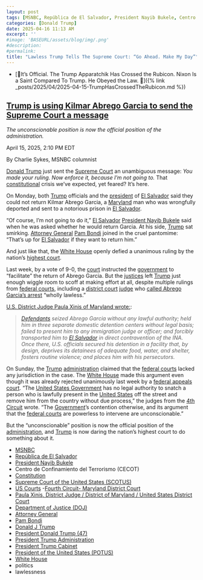 ```yaml
---
layout: post
tags: [MSNBC, República de El Salvador, President Nayib Bukele, Centro de Confinamiento del Terrorismo (CECOT), Constitution, Maryland, Supreme Court of the United States (SCOTUS), US Courts, Fourth Circuit Maryland District Court, Paula Xinis, District Judge / District of Maryland / United States District Court, Department of Justice (DOJ), Attorney General, Pam Bondi, Donald J Trump, President Donald Trump (47), President Trump Administration, President Trump Cabinet, President of the United States (POTUS), White House, politics, lawlessness]
categories: [Donald Trump]
date: 2025-04-16 11:13 AM
excerpt: ''
#image: 'BASEURL/assets/blog/img/.png'
#description:
#permalink:
title: "Lawless Trump Tells The Supreme Court: “Go Ahead. Make My Day”"
---
```


- [🚨It’s Official. The Trump Apparatchik Has Crossed the Rubicon. Nixon Is a Saint Compared To Trump. He Obeyed the Law. 🚨]({% link _posts/2025/04/2025-04-15-TrumpHasCrossedTheRubicon.md %})

## [Trump is using Kilmar Abrego Garcia to send the Supreme Court a message](https://www.msnbc.com/opinion/msnbc-opinion/abrego-garcia-supreme-court-ruling-trump-newsletter-rcna201303)

*The unconscionable position is now the official position of the administration.*

April 15, 2025, 2:10 PM EDT

By Charlie Sykes, MSNBC columnist

[Donald Trump](https://www.donaldjtrump.com/) just sent the [Supreme Court](https://www.supremecourt.gov/) an unambiguous message: *You made your ruling. Now enforce it, because I’m not going to.* That [constitutional](https://www.congress.gov/) crisis we’ve expected, yet feared? It’s here.

On Monday, both [Trump](https://www.donaldjtrump.com/) officials and the [president](https://www.presidencia.gob.sv/) of [El Salvador](https://www.gob.sv/) said they could not return Kilmar Abrego Garcia, a [Maryland](https://www.maryland.gov/) man who was wrongfully deported and sent to a notorious prison in [El Salvador](https://www.gob.sv/).

“Of course, I’m not going to do it,” [El Salvador](https://www.gob.sv/) [President Nayib Bukele](https://www.presidencia.gob.sv/) said when he was asked whether he would return Garcia. At his side, [Trump](https://www.donaldjtrump.com/) sat smirking. [Attorney General](https://www.justice.gov/) [Pam Bondi](https://www.justice.gov/ag/staff-profile/meet-attorney-general) joined in the cruel pantomime: “That’s up for [El Salvador](https://www.gob.sv/) if they want to return him.”

And just like that, the [White House](https://www.whitehouse.gov/) openly defied a unanimous ruling by the nation’s [highest court](https://www.supremecourt.gov/).

Last week, by a vote of 9-0, the [court](https://www.supremecourt.gov/) instructed the [government](https://www.whitehouse.gov/) to “facilitate” the return of Abrego Garcia. But the [justices](https://www.supremecourt.gov/) left [Trump](https://www.donaldjtrump.com/) just enough wiggle room to scoff at making effort at all, despite multiple rulings from [federal courts](https:www.uscourts.gov/), including a [district court](https://www.mdd.uscourts.gov/) [judge](https://www.mdd.uscourts.gov/paula-xinis-district-judge) who [called Abrego Garcia’s arrest](https://www.nbcnews.com/news/us-news/trump-administration-asks-scotus-block-order-return-man-mistakenly-dep-rcna199979) “wholly lawless.”

[U.S. District Judge Paula Xinis of Maryland wrote:](https://storage.courtlistener.com/recap/gov.uscourts.mdd.578815/gov.uscourts.mdd.578815.31.0.pdf):

> *[Defendants](https://www.whitehouse.gov/) seized Abrego Garcia without any lawful authority; held him in three separate domestic detention centers without legal basis; failed to present him to any immigration judge or officer; and forcibly transported him to [El Salvador](https://www.gob.sv/) in direct contravention of the INA. Once there, U.S. officials secured his detention in a facility that, by design, deprives its detainees of adequate food, water, and shelter, fosters routine violence; and places him with his persecutors.*

On Sunday, the [Trump](https://www.donaldjtrump.com/) [administration](https://www.whitehouse.gov/administration/) claimed that the [federal courts](https://www.uscourts.gov/) lacked any jurisdiction in the case. The [White House](https://www.whitehouse.gov/) made this argument even though it was already rejected unanimously last week by a [federal appeals court](https;//www.mdd.uscourts.gov/). “The [United States Government](https://www.whitehouse.gov/) has no legal authority to snatch a person who is lawfully present in the [United States](https://www.whitehouse.gov/) off the street and remove him from the country without due process,” the judges from the [4th Circuit](https://www.mdd.uscourts.gov/) wrote. “The [Government](https://www.whitehouse.gov/)’s contention otherwise, and its argument that the [federal courts](https://www.uscourts.gov/) are powerless to intervene are unconscionable.”

But the “unconscionable” position is now the official position of the [administration](https://www.whitehouse.gov/administration/), and [Trump](https://www.donaldjtrump.com/) is now daring the nation’s highest court to do something about it.

- [MSNBC](https://www.msnbc.com/)
- [República de El Salvador](https://www.gob.sv/)
- [President Nayib Bukele](https://www.presidencia.gob.sv/)
- Centro de Confinamiento del Terrorismo (CECOT)
- [Constitution](https://www.maryland.gov/)
- [Supreme Court of the United States (SCOTUS)](https://www.supremecourt.gov/)
- [US Courts](https://www.uscourts.gov/)
-[Fourth Circuit- Maryland District Court](https://www.mdd.uscourts.gov/)
- [Paula Xinis, District Judge / District of Maryland / United States District Court](https://www.mdd.uscourts.gov/paula-xinis-district-judge)
- [Department of Justice (DOJ)](https://www.justice.gov/)
- [Attorney General](www.justice.gov/)
- [Pam Bondi](https://www.justice.gov/ag/staff-profile/meet-attorney-general)
- [Donald J Trump](https://www.donaldjtrump.com/)
- [President Donald Trump (47)](https://www.whitehouse.gov/administration/donald-j-trump/)
- [President Trump Administration](https://www.whitehouse.gov/administration/)
- [President Trump Cabinet](https://www.whitehouse.gov/administration/the-cabinet/)
- [President of the United States (POTUS)](https://www.whitehouse.gov/)
- [White House](https://www.whitehouse.gov/)
- politics 
- lawlessness 
